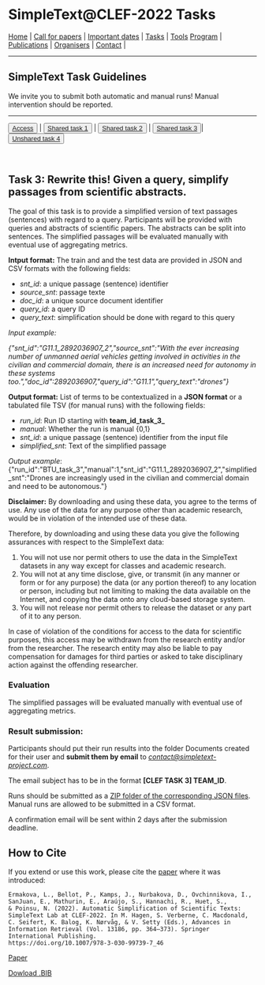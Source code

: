 # SimpleText@CLEF-2022 Tasks

[Home](./) | [Call for papers](./CFP) | [Important dates](./dates) | [Tasks](./tasks)  | [Tools](./tools) 
[Program](./program) | [Publications](./publications) | [Organisers](./organisers) | [Contact](./contact) |


---

## SimpleText Task Guidelines

We invite you to submit both automatic and manual runs! Manual intervention should be reported.

---

<button>[Access](./tasks)</button> | <button>[Shared task 1](./task1)</button> | <button>[Shared task 2](./task2)</button> | <button>[Shared task 3](./task3)</button>| <button>[Unshared task 4](./task4)</button>

<br>

## Task 3: Rewrite this! Given a query, simplify passages from scientific abstracts. 

The goal of this task is to provide a simplified version of text passages (sentences) with regard to a query. Participants will be provided with queries and abstracts of scientific papers. The abstracts can be split into sentences. The simplified passages will be evaluated manually with eventual use of aggregating metrics.

**Intput format:** 
The train and and the test data are provided in JSON and CSV formats with the following fields:
* *snt_id*: a unique passage (sentence) identifier
* *source_snt*: passage texte
* *doc_id*: a unique source document identifier
* *query_id*: a query ID
* *query_text*: simplification should be done with regard to this query

*Input example:*

*{"snt_id":"G11.1_2892036907_2","source_snt":"With the ever increasing number of unmanned aerial vehicles getting involved in activities in the civilian and commercial domain, there is an increased need for autonomy in these systems too.","doc_id":2892036907,"query_id":"G11.1","query_text":"drones"}*

**Output format:** 
List of terms to be contextualized in a **JSON format** or a tabulated file TSV (for manual runs) with the following fields:
* *run_id*: Run ID starting with **team_id_task_3_**
* *manual*: Whether the run is manual {0,1}
* *snt_id*: a unique passage (sentence) identifier from the input file 
* *simplified_snt*: Text of the simplified passage 

*Output example*:
{"run_id":"BTU_task_3","manual":1,"snt_id":"G11.1_2892036907_2","simplified_snt":"Drones are increasingly used in the civilian and commercial domain and need to be autonomous."}

**Disclaimer:** By downloading and using these data, you agree to the terms of use. Any use of the data for any purpose other than academic research, would be in violation of the intended use of these data. 

Therefore, by downloading and using these data you give the following assurances with respect to the SimpleText data:
1. You will not use nor permit others to use the data in the SimpleText datasets in any way except for classes and academic research.
2. You will not at any time disclose, give, or transmit (in any manner or form or for any purpose) the data (or any portion thereof) to any location or person, including but not limiting to making the data available on the Internet, and copying the data onto any cloud-based storage system.
3. You will not release nor permit others to release the dataset or any part of it to any person. 

In case of violation of the conditions for access to the data for scientific purposes, this access may be withdrawn from the research entity and/or from the researcher. The research entity may also be liable to pay compensation for damages for third parties or asked to take disciplinary action against the offending researcher. 

### Evaluation
The simplified passages will be evaluated manually with eventual use of aggregating metrics.

### Result submission:
Participants should put their run results into the folder Documents created for their user and **submit them by email** to *contact@simpletext-project.com*.

The email subject has to be in the format **\[CLEF TASK 3] TEAM_ID**. 

Runs should be submitted as a <ins>ZIP folder of the corresponding JSON files</ins>. Manual runs are allowed to be submitted in a CSV format. 

A confirmation email will be sent within 2 days after the submission deadline. 

## How to Cite
If you extend or use this work, please cite the [paper](https://link.springer.com/chapter/10.1007/978-3-030-99739-7_46) where it was introduced:
```
Ermakova, L., Bellot, P., Kamps, J., Nurbakova, D., Ovchinnikova, I., SanJuan, E., Mathurin, E., Araújo, S., Hannachi, R., Huet, S., 
& Poinsu, N. (2022). Automatic Simplification of Scientific Texts: SimpleText Lab at CLEF-2022. In M. Hagen, S. Verberne, C. Macdonald, 
C. Seifert, K. Balog, K. Nørvåg, & V. Setty (Eds.), Advances in Information Retrieval (Vol. 13186, pp. 364–373). Springer International Publishing. 
https://doi.org/10.1007/978-3-030-99739-7_46
```
[Paper](https://link.springer.com/chapter/10.1007/978-3-030-99739-7_46)

[Dowload .BIB](../bib/simpletext_ecir_2022.bib)
